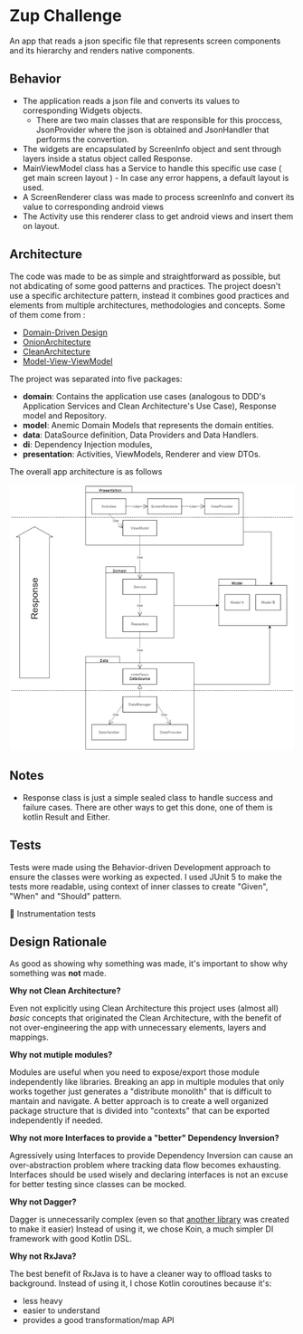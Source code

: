 
# Zup Challenge

An app that reads  a json specific file that represents screen components and its hierarchy and renders native components.

## Behavior

- The application reads a json file and converts its values to corresponding Widgets objects. 
  - There are two main classes that are responsible for this proccess, JsonProvider where the json is obtained and JsonHandler that performs the convertion.
- The widgets are encapsulated by ScreenInfo object and sent through layers inside a status object called Response.
- MainViewModel class has a Service to handle this specific use case ( get main screen layout )
	  - In case any error happens, a default layout is used.   
- A ScreenRenderer class was made to process screenInfo and convert its value to corresponding android views
- The Activity use this renderer class to get android views and insert them on layout.
  





## Architecture

The code was made to be as simple and straightforward as possible, but not abdicating of some good patterns and practices.
The project doesn't use a specific architecture pattern, instead it combines good practices and elements from multiple 
architectures, methodologies and concepts. Some of them come from :
- [Domain-Driven Design](https://www.amazon.com.br/Domain-Driven-Design-Tackling-Complexity-Software/dp/0321125215)
- [OnionArchitecture](http://jeffreypalermo.com/blog/the-onion-architecture-part-1/) 
- [CleanArchitecture](https://blog.cleancoder.com/uncle-bob/2012/08/13/the-clean-architecture.html) 
- [Model-View-ViewModel](https://docs.microsoft.com/en-us/archive/msdn-magazine/2009/february/patterns-wpf-apps-with-the-model-view-viewmodel-design-pattern)

The project was separated into five packages:

- **domain**: Contains the application use cases (analogous to DDD's Application Services and Clean Architecture's Use Case), Response model and Repository. 
- **model**: Anemic Domain Models that represents the domain entities.
- **data**: DataSource definition, Data Providers and Data Handlers.
- **di**: Dependency Injection modules,
- **presentation**: Activities, ViewModels, Renderer and view DTOs.

The overall app architecture is as follows

![Architecture](generalfiles/architecture.png)


## Notes
-	Response class is just a simple sealed class to handle success and failure cases. There are other ways to get this done, one of them is kotlin Result and Either.


## Tests
Tests were made using the Behavior-driven Development approach to ensure the classes were working as expected.
I used JUnit 5 to make the tests more readable, using context of inner classes to create "Given", "When" and "Should" pattern.

:construction: Instrumentation tests 

## Design Rationale

As good as showing why something was made, it's important to show why something was **not** made.

**Why not Clean Architecture?**

Even not explicitly using Clean Architecture this project uses (almost all) *basic* concepts 
that originated the Clean Architecture, with the benefit of not over-engineering the app with 
unnecessary elements, layers and mappings. 

**Why not mutiple modules?**

Modules are useful when you need to expose/export those module independently like libraries. 
Breaking an app in multiple modules that only works together just generates a "distribute monolith" 
that is difficult to mantain and navigate. A better approach is to create a well organized package structure 
that is divided into "contexts" that can be exported independently if needed.

**Why not more Interfaces to provide a "better" Dependency Inversion?**

Agressively using Interfaces to provide Dependency Inversion can cause an over-abstraction problem where tracking data flow becomes 
exhausting. Interfaces should be used wisely and declaring interfaces is not an excuse for better testing since classes can be mocked.


**Why not Dagger?**

Dagger is unnecessarily complex (even so that [another library](https://dagger.dev/hilt/) was created to make it easier) 
Instead of using it, we chose Koin, a much simpler DI framework with good Kotlin DSL.

**Why not RxJava?**

The best benefit of RxJava is to have a cleaner way to offload tasks to background. 
Instead of using it, I chose Kotlin coroutines because it's:
 - less heavy
 - easier to understand
 - provides a good transformation/map API
